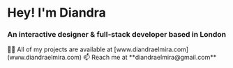 <h1 align="left">Hey! I'm Diandra</h1>
<h3 align="left">An interactive designer & full-stack developer based in London</h3>
👨‍💻 All of my projects are available at [www.diandraelmira.com](www.diandraelmira.com)
📫 Reach me at **diandraelmira@gmail.com**
